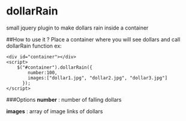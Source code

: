 dollarRain
==========

small jquery plugin to make dollars rain inside a container


##How to use it ?
Place a container where you will see dollars and call dollarRain function
ex:
```
<div id="container"></div>
<script>
	$("#container").dollarRain({
	    number:100, 
	    images:["dollar1.jpg", "dollar2.jpg", "dollar3.jpg"]
	  });
</script>
```

###Options
**number** : number of falling dollars

**images** : array of image links of dollars
